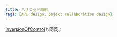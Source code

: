 ```yaml
---
title: ハリウッド原則
tags: [API design, object collaboration design]
---
```


[InversionOfControl](/InversionOfControl)と同義。



